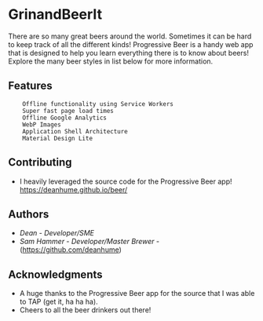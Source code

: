 # GrinandBeerIt

There are so many great beers around the world. Sometimes it can be hard to keep track of all the different kinds! Progressive Beer is a handy web app that is designed to help you learn everything there is to know about beers! Explore the many beer styles in list below for more information.

## Features
```
    Offline functionality using Service Workers
    Super fast page load times
    Offline Google Analytics
    WebP Images
    Application Shell Architecture
    Material Design Lite
```
## Contributing

* I heavily leveraged the source code for the Progressive Beer app! https://deanhume.github.io/beer/

## Authors

* *Dean* - *Developer/SME*
* *Sam Hammer* - *Developer/Master Brewer* - (https://github.com/deanhume)

## Acknowledgments

* A huge thanks to the Progressive Beer app for the source that I was able to TAP (get it, ha ha ha).
* Cheers to all the beer drinkers out there!
